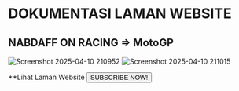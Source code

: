 # DOKUMENTASI LAMAN WEBSITE
## NABDAFF ON RACING => MotoGP
![Screenshot 2025-04-10 210952](https://github.com/user-attachments/assets/141fc90b-8fd5-4983-9d06-dd87caa29a88)
![Screenshot 2025-04-10 211015](https://github.com/user-attachments/assets/97223004-3c62-4e22-a828-73c84af32e30)

**Lihat Laman Website <a href="https://www.motogp.com/en."><button class="subscribe-btn">SUBSCRIBE NOW!</button></a>
